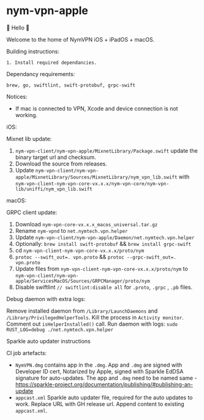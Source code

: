 # nym-vpn-apple

👋 Hello 👋

Welcome to the home of NymVPN iOS + iPadOS + macOS.

Building instructions: 
```
1. Install required dependancies.
```

Dependancy requirements:
```
brew, go, swiftlint, swift-protobuf, grpc-swift
```

Notices:
- If mac is connected to VPN, Xcode and device connection is not working.

iOS:

Mixnet lib update:

1. `nym-vpn-client/nym-vpn-apple/MixnetLibrary/Package.swift` update the binary target url and checksum.
2. Download the source from releases. 
3. Update `nym-vpn-client/nym-vpn-apple/MixnetLibrary/Sources/MixnetLibrary/nym_vpn_lib.swift` with `nym-vpn-client-nym-vpn-core-vx.x.x/nym-vpn-core/nym-vpn-lib/uniffi/nym_vpn_lib.swift`  

macOS:

GRPC client update:
1. Download `nym-vpn-core-vx.x.x_macos_universal.tar.gz`
2. Rename `nym-vpnd` to `net.nymtech.vpn.helper`
3. Update `nym-vpn-client/nym-vpn-apple/Daemon/net.nymtech.vpn.helper`
4. Optionally: `brew install swift-protobuf` && `brew install grpc-swift`
5. cd `nym-vpn-client-nym-vpn-core-vx.x.x/proto/nym`
6. `protoc --swift_out=. vpn.proto` && `protoc --grpc-swift_out=. vpn.proto`
7. Update files from `nym-vpn-client-nym-vpn-core-vx.x.x/proto/nym` to `nym-vpn-client/nym-vpn-apple/ServicesMacOS/Sources/GRPCManager/proto/nym`
8. Disable swiftlint `// swiftlint:disable all` for `.proto`, `.grpc` , `.pb` files.

Debug daemon with extra logs:

Remove installed daemon from `/Library/LaunchDaemons` and `/Library/PrivilegedHelperTools`. Kill the process in `Activity monitor`. Comment out `isHelperInstalled()` call. 
Run daemon with logs: 
`sudo RUST_LOG=debug ./net.nymtech.vpn.helper` 

Sparkle auto updater instructions

CI job artefacts:
- `NymVPN.dmg` contains app in the `.dmg`. App and `.dmg` are signed with Developer ID cert, Notarized by Apple, signed with Sparkle EdDSA signature for auto-updates. The app and `.dmg` need to be named same - https://sparkle-project.org/documentation/publishing/#publishing-an-update
- `appcast.xml` Sparkle auto updater file, required for the auto updates to work. Replace URL with GH release url. Append content to existing `appcast.xml`.
